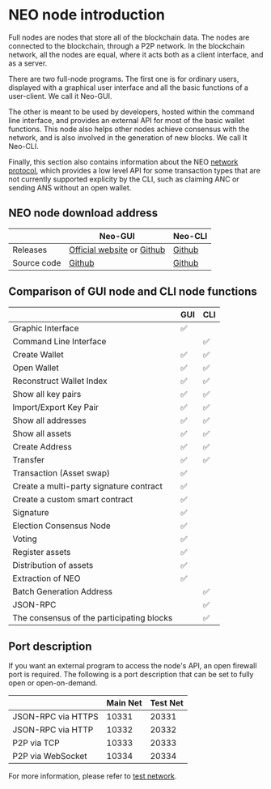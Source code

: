 # NEO node introduction

Full nodes are nodes that store all of the blockchain data. The nodes are connected to the blockchain, through a P2P network. In the blockchain network, all the nodes are equal, where it acts both as a client interface, and as a server.

There are two full-node programs. The first one is for ordinary users, displayed with a graphical user interface and all the basic functions of a user-client. We call it Neo-GUI.

The other is meant to be used by developers, hosted within the command line interface, and provides an external API for most of the basic wallet functions. This node also helps other nodes achieve consensus with the network, and is also involved in the generation of new blocks. We call It Neo-CLI.

Finally, this section also contains information about the NEO [network protocol](network-protocol.md), which provides a low level API for some transaction types that are not currently supported explicity by the CLI, such as claiming ANC or sending ANS without an open wallet. 

## NEO node download address

|      | Neo-GUI                        | Neo-CLI                        |
| ---- | ---------------------------------------- | ---------------------------------------- |
| Releases | [Official website](https://www.neo.org/download) or [Github](https://github.com/neo-project/neo-gui/releases) | [Github](https://github.com/neo-project/neo-gui/releases) |
Source code | [Github](https://github.com/neo-project/neo-gui) | [Github](https://github.com/neo-project/neo-gui) |

## Comparison of GUI node and CLI node functions

|           | GUI  | CLI  |
| --------- | ---- | ---- |
| Graphic Interface | ✅    |      |
| Command Line Interface |      | ✅    |
| Create Wallet | ✅    | ✅    |
| Open Wallet | ✅    | ✅  |
| Reconstruct Wallet Index | ✅    | ✅    |
| Show all key pairs | ✅    | ✅    |
| Import/Export Key Pair | ✅    | ✅    |
| Show all addresses | ✅    | ✅    |
| Show all assets | ✅    | ✅    |
| Create Address | ✅    | ✅    |
| Transfer | ✅    | ✅    |
| Transaction (Asset swap)  | ✅    |      |
| Create a multi-party signature contract | ✅    |      |
| Create a custom smart contract | ✅    |      |
| Signature | ✅    |      |
| Election Consensus Node | ✅    |      |
| Voting | ✅    |      |
| Register assets | ✅    |      |
| Distribution of assets | ✅    |      |
| Extraction of NEO | ✅    |      |
| Batch Generation Address  |      | ✅    |
| JSON-RPC |      | ✅    |
| The consensus of the participating blocks |      | ✅    |

## Port description

If you want an external program to access the node's API, an open firewall port is required. The following is a port description that can be set to fully open or open-on-demand.

|                    | Main Net | Test Net |
| ------------------ | ------------ | ------------- |
| JSON-RPC via HTTPS | 10331        | 20331         |
| JSON-RPC via HTTP  | 10332        | 20332         |
| P2P via TCP        | 10333        | 20333         |
| P2P via WebSocket  | 10334        | 20334         |

For more information, please refer to [test network](testnet.md).
